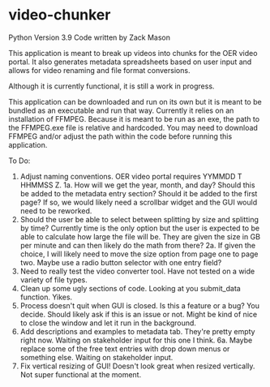 # video-chunker
Python Version 3.9
Code written by Zack Mason

This application is meant to break up videos into chunks for the OER video portal. It also generates metadata spreadsheets based on user input and allows for video renaming and file format conversions. 

Although it is currently functional, it is still a work in progress.

This application can be downloaded and run on its own but it is meant to be bundled as an executable and run that way. Currently it relies on an installation of FFMPEG. Because it is meant to be run as an exe, the path to the FFMPEG.exe file is relative and hardcoded. You may need to download FFMPEG and/or adjust the path within the code before running this application.

To Do:
1. Adjust naming conventions. OER video portal requires YYMMDD T HHMMSS Z.
1a. How will we get the year, month, and day? Should this be added to the metadata entry section? Should it be added to the first page? If so, we would likely need a scrollbar widget and the GUI would need to be reworked.
2. Should the user be able to select between splitting by size and splitting by time? Currently time is the only option but the user is expected to be able to calculate how large the file will be. They are given the size in GB per minute and can then likely do the math from there?
2a. If given the choice, I will likely need to move the size option from page one to page two. Maybe use a radio button selector with one entry field?
3. Need to really test the video converter tool. Have not tested on a wide variety of file types.
4. Clean up some ugly sections of code. Looking at you submit_data function. Yikes.
5. Process doesn't quit when GUI is closed. Is this a feature or a bug? You decide. Should likely ask if this is an issue or not. Might be kind of nice to close the window and let it run in the background.
6. Add descriptions and examples to metadata tab. They're pretty empty right now. Waiting on stakeholder input for this one I think.
6a. Maybe replace some of the free text entries with drop down menus or something else. Waiting on stakeholder input.
7. Fix vertical resizing of GUI! Doesn't look great when resized vertically. Not super functional at the moment.

